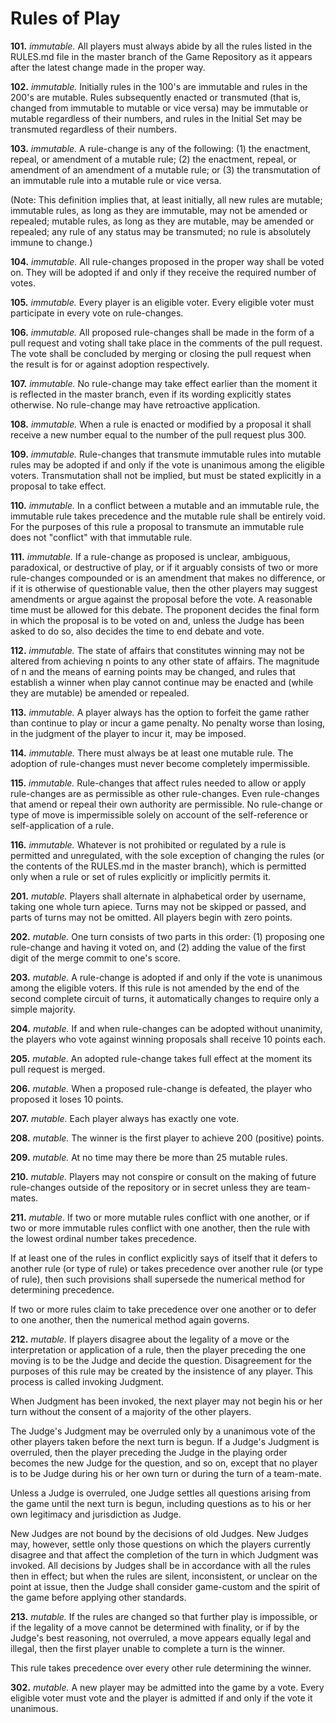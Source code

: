 Rules of Play
=============

**101.** *immutable.* All players must always abide by all the rules listed in the RULES.md file in the master branch of the Game Repository as it appears after the latest change made in the proper way.  


**102.** *immutable.* Initially rules in the 100's are immutable and rules in the 200's are mutable. Rules subsequently enacted or transmuted (that is, changed from immutable to mutable or vice versa) may be immutable or mutable regardless of their numbers, and rules in the Initial Set may be transmuted regardless of their numbers.


**103.** *immutable.* A rule-change is any of the following: (1) the enactment, repeal, or amendment of a mutable rule; (2) the enactment, repeal, or amendment of an amendment of a mutable rule; or (3) the transmutation of an immutable rule into a mutable rule or vice versa.

(Note: This definition implies that, at least initially, all new rules are mutable; immutable rules, as long as they are immutable, may not be amended or repealed; mutable rules, as long as they are mutable, may be amended or repealed; any rule of any status may be transmuted; no rule is absolutely immune to change.)


**104.** *immutable.* All rule-changes proposed in the proper way shall be voted on. They will be adopted if and only if they receive the required number of votes.


**105.** *immutable.* Every player is an eligible voter. Every eligible voter must participate in every vote on rule-changes.


**106.** *immutable.* All proposed rule-changes shall be made in the form of a pull request and voting shall take place in the comments of the pull request. The vote shall be concluded by merging or closing the pull request when the result is for or against adoption respectively.


**107.** *immutable.* No rule-change may take effect earlier than the moment it is reflected in the master branch, even if its wording explicitly states otherwise. No rule-change may have retroactive application.


**108.** *immutable.* When a rule is enacted or modified by a proposal it shall receive a new number equal to the number of the pull request plus 300.


**109.** *immutable.* Rule-changes that transmute immutable rules into mutable rules may be adopted if and only if the vote is unanimous among the eligible voters. Transmutation shall not be implied, but must be stated explicitly in a proposal to take effect.


**110.** *immutable.* In a conflict between a mutable and an immutable rule, the immutable rule takes precedence and the mutable rule shall be entirely void. For the purposes of this rule a proposal to transmute an immutable rule does not "conflict" with that immutable rule.


**111.** *immutable.* If a rule-change as proposed is unclear, ambiguous, paradoxical, or destructive of play, or if it arguably consists of two or more rule-changes compounded or is an amendment that makes no difference, or if it is otherwise of questionable value, then the other players may suggest amendments or argue against the proposal before the vote. A reasonable time must be allowed for this debate. The proponent decides the final form in which the proposal is to be voted on and, unless the Judge has been asked to do so, also decides the time to end debate and vote.


**112.** *immutable.* The state of affairs that constitutes winning may not be altered from achieving n points to any other state of affairs. The magnitude of n and the means of earning points may be changed, and rules that establish a winner when play cannot continue may be enacted and (while they are mutable) be amended or repealed.


**113.** *immutable.* A player always has the option to forfeit the game rather than continue to play or incur a game penalty. No penalty worse than losing, in the judgment of the player to incur it, may be imposed.


**114.** *immutable.* There must always be at least one mutable rule. The adoption of rule-changes must never become completely impermissible.


**115.** *immutable.* Rule-changes that affect rules needed to allow or apply rule-changes are as permissible as other rule-changes. Even rule-changes that amend or repeal their own authority are permissible. No rule-change or type of move is impermissible solely on account of the self-reference or self-application of a rule.


**116.** *immutable.* Whatever is not prohibited or regulated by a rule is permitted and unregulated, with the sole exception of changing the rules (or the contents of the RULES.md in the master branch), which is permitted only when a rule or set of rules explicitly or implicitly permits it.


**201.** *mutable.* Players shall alternate in alphabetical order by username, taking one whole turn apiece. Turns may not be skipped or passed, and parts of turns may not be omitted. All players begin with zero points.


**202.** *mutable.* One turn consists of two parts in this order: (1) proposing one rule-change and having it voted on, and (2) adding the value of the first digit of the merge commit to one's score.


**203.** *mutable.* A rule-change is adopted if and only if the vote is unanimous among the eligible voters. If this rule is not amended by the end of the second complete circuit of turns, it automatically changes to require only a simple majority.


**204.** *mutable.* If and when rule-changes can be adopted without unanimity, the players who vote against winning proposals shall receive 10 points each.


**205.** *mutable.* An adopted rule-change takes full effect at the moment its pull request is merged.


**206.** *mutable.* When a proposed rule-change is defeated, the player who proposed it loses 10 points.


**207.** *mutable.* Each player always has exactly one vote.


**208.** *mutable.* The winner is the first player to achieve 200 (positive) points.


**209.** *mutable.* At no time may there be more than 25 mutable rules.


**210.** *mutable.* Players may not conspire or consult on the making of future rule-changes outside of the repository or in secret unless they are team-mates.


**211.** *mutable.* If two or more mutable rules conflict with one another, or if two or more immutable rules conflict with one another, then the rule with the lowest ordinal number takes precedence.

If at least one of the rules in conflict explicitly says of itself that it defers to another rule (or type of rule) or takes precedence over another rule (or type of rule), then such provisions shall supersede the numerical method for determining precedence.

If two or more rules claim to take precedence over one another or to defer to one another, then the numerical method again governs.


**212.** *mutable.* If players disagree about the legality of a move or the interpretation or application of a rule, then the player preceding the one moving is to be the Judge and decide the question. Disagreement for the purposes of this rule may be created by the insistence of any player. This process is called invoking Judgment.

When Judgment has been invoked, the next player may not begin his or her turn without the consent of a majority of the other players.

The Judge's Judgment may be overruled only by a unanimous vote of the other players taken before the next turn is begun. If a Judge's Judgment is overruled, then the player preceding the Judge in the playing order becomes the new Judge for the question, and so on, except that no player is to be Judge during his or her own turn or during the turn of a team-mate.

Unless a Judge is overruled, one Judge settles all questions arising from the game until the next turn is begun, including questions as to his or her own legitimacy and jurisdiction as Judge.

New Judges are not bound by the decisions of old Judges. New Judges may, however, settle only those questions on which the players currently disagree and that affect the completion of the turn in which Judgment was invoked. All decisions by Judges shall be in accordance with all the rules then in effect; but when the rules are silent, inconsistent, or unclear on the point at issue, then the Judge shall consider game-custom and the spirit of the game before applying other standards.


**213.** *mutable.* If the rules are changed so that further play is impossible, or if the legality of a move cannot be determined with finality, or if by the Judge's best reasoning, not overruled, a move appears equally legal and illegal, then the first player unable to complete a turn is the winner.

This rule takes precedence over every other rule determining the winner. 


**302.** *mutable.* A new player may be admitted into the game by a vote. Every eligible voter must vote and the player is admitted if and only if the vote it unanimous. 
